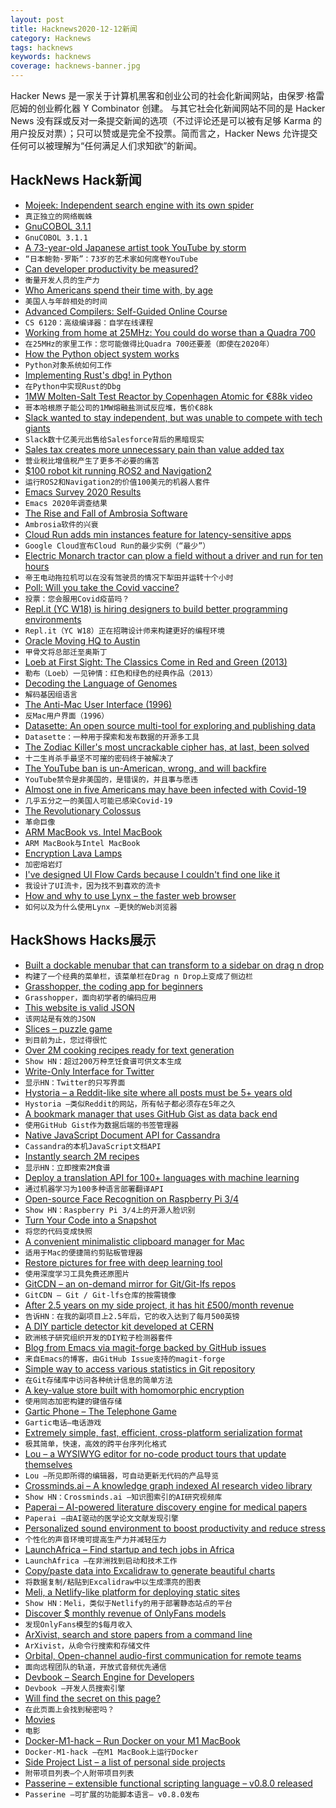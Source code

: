 ```yaml
---
layout: post
title: Hacknews2020-12-12新闻
category: Hacknews
tags: hacknews
keywords: hacknews
coverage: hacknews-banner.jpg
---
```


Hacker News 是一家关于计算机黑客和创业公司的社会化新闻网站，由保罗·格雷厄姆的创业孵化器 Y Combinator 创建。
与其它社会化新闻网站不同的是 Hacker News 没有踩或反对一条提交新闻的选项（不过评论还是可以被有足够 Karma 的用户投反对票）；只可以赞或是完全不投票。简而言之，Hacker News 允许提交任何可以被理解为“任何满足人们求知欲”的新闻。

## HackNews Hack新闻


- [Mojeek: Independent search engine with its own spider](https://www.mojeek.com)
- `真正独立的网络蜘蛛`
- [GnuCOBOL 3.1.1](https://sourceforge.net/p/gnucobol/code/HEAD/tree/branches/gnucobol-3.x/NEWS)
- `GnuCOBOL 3.1.1`
- [A 73-year-old Japanese artist took YouTube by storm](https://edition.cnn.com/2020/12/09/asia/shibasaki-japan-youtube-star-spc-intl/index.html)
- `“日本鲍勃·罗斯”：73岁的艺术家如何席卷YouTube`
- [Can developer productivity be measured?](https://stackoverflow.blog/2020/12/07/measuring-developer-productivity/)
- `衡量开发人员的生产力`
- [Who Americans spend their time with, by age](https://ourworldindata.org/time-with-others-lifetime)
- `美国人与年龄相处的时间`
- [Advanced Compilers: Self-Guided Online Course](https://www.cs.cornell.edu/courses/cs6120/2020fa/self-guided/)
- `CS 6120：高级编译器：自学在线课程`
- [Working from home at 25MHz: You could do worse than a Quadra 700](https://arstechnica.com/information-technology/2020/12/it-still-runs-on-your-imagination-passing-2020-time-with-a-macintosh-quadra-700/)
- `在25MHz的家里工作：您可能做得比Quadra 700还要差（即使在2020年）`
- [How the Python object system works](https://tenthousandmeters.com/blog/python-behind-the-scenes-6-how-python-object-system-works/)
- `Python对象系统如何工作`
- [Implementing Rust's dbg! in Python](https://rtpg.co/2020/12/11/dbg-in-python.html)
- `在Python中实现Rust的Dbg`
- [1MW Molten-Salt Test Reactor by Copenhagen Atomic for €88k video](https://www.youtube.com/watch?v=A9zfYTWjZqk)
- `哥本哈根原子能公司的1MW熔融盐测试反应堆，售价€88k`
- [Slack wanted to stay independent, but was unable to compete with tech giants](https://www.fastcompany.com/90584382/slack-salesforce-antitrust)
- `Slack数十亿美元出售给Salesforce背后的黑暗现实`
- [Sales tax creates more unnecessary pain than value added tax](https://dyno-might.github.io/2020/12/09/sales-tax-creates-more-unnecessary-pain-than-value-added-tax/)
- `营业税比增值税产生了更多不必要的痛苦`
- [$100 robot kit running ROS2 and Navigation2](https://blog.hadabot.com/ros2-nav2-go-to-goal-low-cost-robot-kit.html)
- `运行ROS2和Navigation2的价值100美元的机器人套件`
- [Emacs Survey 2020 Results](https://emacssurvey.org/2020/)
- `Emacs 2020年调查结果`
- [The Rise and Fall of Ambrosia Software](https://lifeandtimes.games/episodes/files/pax-aus-19-ambrosia-sw-talk)
- `Ambrosia软件的兴衰`
- [Cloud Run adds min instances feature for latency-sensitive apps](https://cloud.google.com/blog/products/serverless/cloud-run-adds-min-instances-feature-for-latency-sensitive-apps)
- `Google Cloud宣布Cloud Run的最少实例（“最少”）`
- [Electric Monarch tractor can plow a field without a driver and run for ten hours](https://www.thedrive.com/news/38032/the-50k-electric-monarch-tractor-can-plow-a-field-without-you-and-run-for-10-hours)
- `帝王电动拖拉机可以在没有驾驶员的情况下犁田并运转十个小时`
- [Poll: Will you take the Covid vaccine?](item?id=25391159)
- `投票：您会服用Covid疫苗吗？`
- [Repl.it (YC W18) is hiring designers to build better programming environments](https://jobs.lever.co/replit/4ef495be-6ced-42d9-bcc1-3c6f57a346bd)
- `Repl.it（YC W18）正在招聘设计师来构建更好的编程环境`
- [Oracle Moving HQ to Austin](https://www.sec.gov/ix?doc=/Archives/edgar/data/1341439/000156459020056896/orcl-10q_20201130.htm)
- `甲骨文将总部迁至奥斯丁`
- [Loeb at First Sight: The Classics Come in Red and Green (2013)](http://www.designersandbooks.com/blog/loeb-classical-library-design)
- `勒布（Loeb）一见钟情：红色和绿色的经典作品（2013）`
- [Decoding the Language of Genomes](https://caltechletters.org/science/decoding-the-language-of-genomes)
- `解码基因组语言`
- [The Anti-Mac User Interface (1996)](https://www.nngroup.com/articles/anti-mac-interface/)
- `反Mac用户界面（1996）`
- [Datasette: An open source multi-tool for exploring and publishing data](https://datasette.io/)
- `Datasette：一种用于探索和发布数据的开源多工具`
- [The Zodiac Killer's most uncrackable cipher has, at last, been solved](https://www.sfgate.com/crime/article/zodiac-340-cipher-solved-solution-code-15795178.php)
- `十二生肖杀手最坚不可摧的密码终于被解决了`
- [The YouTube ban is un-American, wrong, and will backfire](https://taibbi.substack.com/p/the-youtube-ban-is-un-american-wrong)
- `YouTube禁令是非美国的，是错误的，并且事与愿违`
- [Almost one in five Americans may have been infected with Covid-19](https://www.economist.com/graphic-detail/2020/12/10/almost-one-in-five-americans-may-have-been-infected-with-covid-19)
- `几乎五分之一的美国人可能已感染Covid-19`
- [The Revolutionary Colossus](https://publicdomainreview.org/essay/revolutionary-colossus)
- `革命巨像`
- [ARM MacBook vs. Intel MacBook](https://lemire.me/blog/2020/12/11/arm-macbook-vs-intel-macbook/)
- `ARM MacBook与Intel MacBook`
- [Encryption Lava Lamps](https://www.atlasobscura.com/places/encryption-lava-lamps)
- `加密熔岩灯`
- [I've designed UI Flow Cards because I couldn't find one like it](https://flowcards.io/)
- `我设计了UI流卡，因为找不到喜欢的流卡`
- [How and why to use Lynx – the faster web browser](https://shkspr.mobi/blog/2020/12/how-and-why-to-use-lynx-the-faster-web-browser/)
- `如何以及为什么使用Lynx –更快的Web浏览器`


## HackShows Hacks展示

- [ Built a dockable menubar that can transform to a sidebar on drag n drop](https://github.com/prabhuignoto/vue-dock-menu)
- `构建了一个经典的菜单栏，该菜单栏在Drag n Drop上变成了侧边栏`
- [ Grasshopper, the coding app for beginners](https://grasshopper.app/)
- `Grasshopper，面向初学者的编码应用`
- [ This website is valid JSON](https://webdatarender.com/)
- `该网站是有效的JSON`
- [ Slices – puzzle game](http://slices.ovh/?puzzles)
- `到目前为止，您过得很忙`
- [ Over 2M cooking recipes ready for text generation](https://github.com/Glorf/recipenlg)
- `Show HN：超过200万种烹饪食谱可供文本生成`
- [ Write-Only Interface for Twitter](https://typefully.app/)
- `显示HN：Twitter的只写界面`
- [ Hystoria – a Reddit-like site where all posts must be 5+ years old](https://hystoria.100millionbooks.org)
- `Hystoria –类似Reddit的网站，所有帖子都必须存在5年之久`
- [ A bookmark manager that uses GitHub Gist as data back end](https://bookmark.wtf/9803bde974539a8992c0515b28db439b)
- `使用GitHub Gist作为数据后端的书签管理器`
- [ Native JavaScript Document API for Cassandra](https://stargate.io/2020/12/09/announcing-stargate-10-ga-rest-graphql-schemaless-json-for-your-cassandra-development.html)
- `Cassandra的本机JavaScript文档API`
- [ Instantly search 2M recipes](https://recipe-search.typesense.org/)
- `显示HN：立即搜索2M食谱`
- [ Deploy a translation API for 100+ languages with machine learning](https://github.com/cortexlabs/cortex/tree/translator-example/examples/model-caching/python/translator)
- `通过机器学习为100多种语言部署翻译API`
- [ Open-source Face Recognition on Raspberry Pi 3/4](https://github.com/SharpAI/DeepCamera)
- `Show HN：Raspberry Pi 3/4上的开源人脸识别`
- [ Turn Your Code into a Snapshot](https://codeshotapp.com/)
- `将您的代码变成快照`
- [ A convenient minimalistic clipboard manager for Mac](https://github.com/prashantgupta24/go-clip)
- `适用于Mac的便捷简约剪贴板管理器`
- [ Restore pictures for free with deep learning tool](https://hotpot.ai/restore-picture)
- `使用深度学习工具免费还原图片`
- [ GitCDN – an on-demand mirror for Git/Git-lfs repos](https://gitlab.com/grouperenault/git_cdn)
- `GitCDN – Git / Git-lfs仓库的按需镜像`
- [ After 2.5 years on my side project, it has hit £500/month revenue](item?id=25372464)
- `告诉HN：在我的副项目上2.5年后，它的收入达到了每月500英镑`
- [ A DIY particle detector kit developed at CERN](https://shop.kitspace.org/buy/electron-detector/)
- `欧洲核子研究组织开发的DIY粒子检测器套件`
- [ Blog from Emacs via magit-forge backed by GitHub issues](https://sgrove.essay.dev/post/25/essaydev-a-real-time-blog-from-emacs-magit-forge-based-on-github-issues)
- `来自Emacs的博客，由GitHub Issue支持的magit-forge`
- [ Simple way to access various statistics in Git repository](https://git-quick-stats.sh/)
- `在Git存储库中访问各种统计信息的简单方法`
- [ A key-value store built with homomorphic encryption](https://github.com/ankane/morph)
- `使用同态加密构建的键值存储`
- [ Gartic Phone – The Telephone Game](https://garticphone.com)
- `Gartic电话–电话游戏`
- [ Extremely simple, fast, efficient, cross-platform serialization format](https://github.com/RainwayApp/bebop)
- `极其简单，快速，高效的跨平台序列化格式`
- [ Lou – a WYSIWYG editor for no-code product tours that update themselves](https://www.louassist.com/?lou=672255313089)
- `Lou –所见即所得的编辑器，可自动更新无代码的产品导览`
- [ Crossminds.ai – A knowledge graph indexed AI research video library](https://crossminds.ai/explore/)
- `Show HN：Crossminds.ai –知识图索引的AI研究视频库`
- [ Paperai – AI-powered literature discovery engine for medical papers](https://github.com/neuml/paperai)
- `Paperai –由AI驱动的医学论文文献发现引擎`
- [ Personalized sound environment to boost productivity and reduce stress](https://naturvirt.netlify.app/)
- `个性化的声音环境可提高生产力并减轻压力`
- [ LaunchAfrica – Find startup and tech jobs in Africa](https://launchafrica.io/)
- `LaunchAfrica –在非洲找到启动和技术工作`
- [ Copy/paste data into Excalidraw to generate beautiful charts](https://twitter.com/excalidraw/status/1337355475474669569)
- `将数据复制/粘贴到Excalidraw中以生成漂亮的图表`
- [ Meli, a Netlify-like platform for deploying static sites](https://github.com/getmeli/meli)
- `Show HN：Meli，类似于Netlify的用于部署静态站点的平台`
- [ Discover $ monthly revenue of OnlyFans models](https://ofans.herokuapp.com)
- `发现OnlyFans模型的$每月收入`
- [ ArXivist, search and store papers from a command line](https://github.com/njhofmann/arXivist)
- `ArXivist，从命令行搜索和存储文件`
- [ Orbital, Open-channel audio-first communication for remote teams](http://orbital.chat/)
- `面向远程团队的轨道，开放式音频优先通信`
- [ Devbook – Search Engine for Developers](https://usedevbook.com)
- `Devbook –开发人员搜索引擎`
- [ Will find the secret on this page?](https://corrxpted.neocities.org/skybox/skybox.html)
- `在此页面上会找到秘密吗？`
- [ Movies](https://m.imdb.com/list/ls091520106/)
- `电影`
- [ Docker-M1-hack – Run Docker on your M1 MacBook](https://github.com/carlosonunez/docker-m1)
- `Docker-M1-hack –在M1 MacBook上运行Docker`
- [ Side Project List – a list of personal side projects](https://www.sideprojectlist.co)
- `附带项目列表–个人附带项目列表`
- [ Passerine – extensible functional scripting language – v0.8.0 released](https://www.passerine.io)
- `Passerine –可扩展的功能脚本语言– v0.8.0发布`

